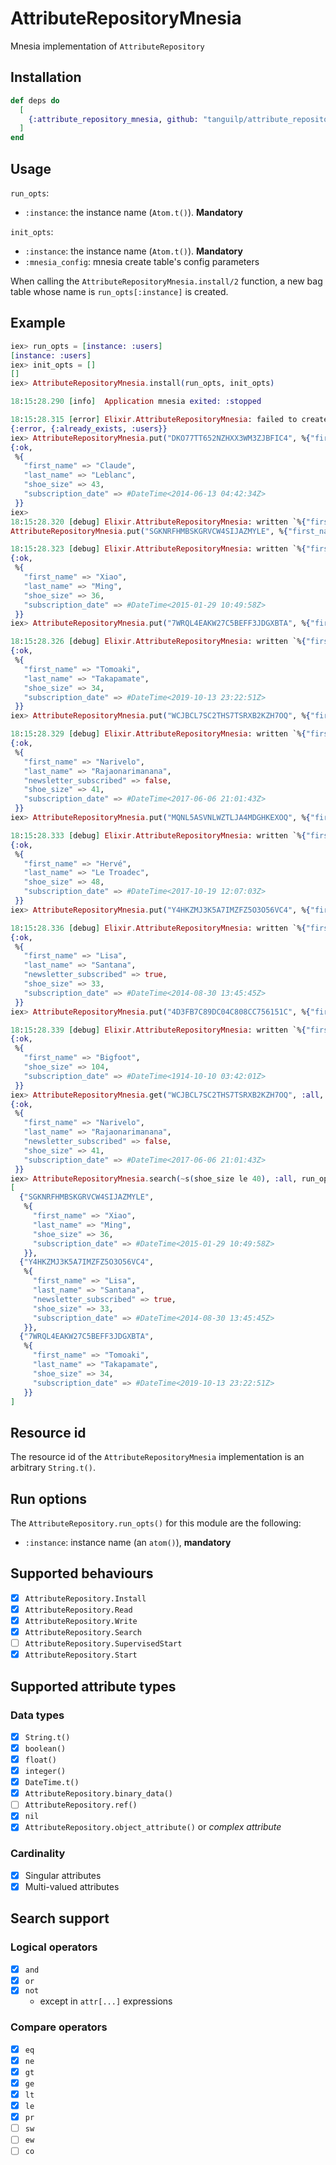 # AttributeRepositoryMnesia

Mnesia implementation of `AttributeRepository`

## Installation

```elixir
def deps do
  [
    {:attribute_repository_mnesia, github: "tanguilp/attribute_repository_mnesia", tag: "v0.1.0"}
  ]
end
```

## Usage

`run_opts`:
- `:instance`: the instance name (`Atom.t()`). **Mandatory**

`init_opts`:
- `:instance`: the instance name (`Atom.t()`). **Mandatory**
- `:mnesia_config`: mnesia create table's config parameters

When calling the `AttributeRepositoryMnesia.install/2` function, a new bag table whose name is
`run_opts[:instance]` is created.

## Example

```elixir
iex> run_opts = [instance: :users]
[instance: :users]
iex> init_opts = []
[]
iex> AttributeRepositoryMnesia.install(run_opts, init_opts)

18:15:28.290 [info]  Application mnesia exited: :stopped

18:15:28.315 [error] Elixir.AttributeRepositoryMnesia: failed to create table of instance users (reason: {:already_exists, :users})
{:error, {:already_exists, :users}}
iex> AttributeRepositoryMnesia.put("DKO77TT652NZHXX3WM3ZJBFIC4", %{"first_name" => "Claude", "last_name" => "Leblanc", "shoe_size" => 43, "subscription_date" => DateTime.from_iso8601("2014-06-13T04:42:34Z") |> elem(1)}, run_opts)
{:ok,
 %{
   "first_name" => "Claude",
   "last_name" => "Leblanc",
   "shoe_size" => 43,
   "subscription_date" => #DateTime<2014-06-13 04:42:34Z>
 }}
iex>
18:15:28.320 [debug] Elixir.AttributeRepositoryMnesia: written `%{"first_name" => "Claude", "last_name" => "Leblanc", "shoe_size" => 43, "subscription_date" => #DateTime<2014-06-13 04:42:34Z>}` for resource_id `"DKO77TT652NZHXX3WM3ZJBFIC4"` of instance users
AttributeRepositoryMnesia.put("SGKNRFHMBSKGRVCW4SIJAZMYLE", %{"first_name" => "Xiao", "last_name" => "Ming", "shoe_size" => 36, "subscription_date" => DateTime.from_iso8601("2015-01-29T10:49:58Z") |> elem(1)}, run_opts)

18:15:28.323 [debug] Elixir.AttributeRepositoryMnesia: written `%{"first_name" => "Xiao", "last_name" => "Ming", "shoe_size" => 36, "subscription_date" => #DateTime<2015-01-29 10:49:58Z>}` for resource_id `"SGKNRFHMBSKGRVCW4SIJAZMYLE"` of instance users
{:ok,
 %{
   "first_name" => "Xiao",
   "last_name" => "Ming",
   "shoe_size" => 36,
   "subscription_date" => #DateTime<2015-01-29 10:49:58Z>
 }}
iex> AttributeRepositoryMnesia.put("7WRQL4EAKW27C5BEFF3JDGXBTA", %{"first_name" => "Tomoaki", "last_name" => "Takapamate", "shoe_size" => 34, "subscription_date" => DateTime.from_iso8601("2019-10-13T23:22:51Z") |> elem(1)}, run_opts)

18:15:28.326 [debug] Elixir.AttributeRepositoryMnesia: written `%{"first_name" => "Tomoaki", "last_name" => "Takapamate", "shoe_size" => 34, "subscription_date" => #DateTime<2019-10-13 23:22:51Z>}` for resource_id `"7WRQL4EAKW27C5BEFF3JDGXBTA"` of instance users
{:ok,
 %{
   "first_name" => "Tomoaki",
   "last_name" => "Takapamate",
   "shoe_size" => 34,
   "subscription_date" => #DateTime<2019-10-13 23:22:51Z>
 }}
iex> AttributeRepositoryMnesia.put("WCJBCL7SC2THS7TSRXB2KZH7OQ", %{"first_name" => "Narivelo", "last_name" => "Rajaonarimanana", "shoe_size" => 41, "subscription_date" => DateTime.from_iso8601("2017-06-06T21:01:43Z") |> elem(1), "newsletter_subscribed" => false}, run_opts)

18:15:28.329 [debug] Elixir.AttributeRepositoryMnesia: written `%{"first_name" => "Narivelo", "last_name" => "Rajaonarimanana", "newsletter_subscribed" => false, "shoe_size" => 41, "subscription_date" => #DateTime<2017-06-06 21:01:43Z>}` for resource_id `"WCJBCL7SC2THS7TSRXB2KZH7OQ"` of instance users
{:ok,
 %{
   "first_name" => "Narivelo",
   "last_name" => "Rajaonarimanana",
   "newsletter_subscribed" => false,
   "shoe_size" => 41,
   "subscription_date" => #DateTime<2017-06-06 21:01:43Z>
 }}
iex> AttributeRepositoryMnesia.put("MQNL5ASVNLWZTLJA4MDGHKEXOQ", %{"first_name" => "Hervé", "last_name" => "Le Troadec", "shoe_size" => 48, "subscription_date" => DateTime.from_iso8601("2017-10-19T12:07:03Z") |> elem(1)}, run_opts)

18:15:28.333 [debug] Elixir.AttributeRepositoryMnesia: written `%{"first_name" => "Hervé", "last_name" => "Le Troadec", "shoe_size" => 48, "subscription_date" => #DateTime<2017-10-19 12:07:03Z>}` for resource_id `"MQNL5ASVNLWZTLJA4MDGHKEXOQ"` of instance users
{:ok,
 %{
   "first_name" => "Hervé",
   "last_name" => "Le Troadec",
   "shoe_size" => 48,
   "subscription_date" => #DateTime<2017-10-19 12:07:03Z>
 }}
iex> AttributeRepositoryMnesia.put("Y4HKZMJ3K5A7IMZFZ5O3O56VC4", %{"first_name" => "Lisa", "last_name" => "Santana", "shoe_size" => 33, "subscription_date" => DateTime.from_iso8601("2014-08-30T13:45:45Z") |> elem(1), "newsletter_subscribed" => true}, run_opts)

18:15:28.336 [debug] Elixir.AttributeRepositoryMnesia: written `%{"first_name" => "Lisa", "last_name" => "Santana", "newsletter_subscribed" => true, "shoe_size" => 33, "subscription_date" => #DateTime<2014-08-30 13:45:45Z>}` for resource_id `"Y4HKZMJ3K5A7IMZFZ5O3O56VC4"` of instance users
{:ok,
 %{
   "first_name" => "Lisa",
   "last_name" => "Santana",
   "newsletter_subscribed" => true,
   "shoe_size" => 33,
   "subscription_date" => #DateTime<2014-08-30 13:45:45Z>
 }}
iex> AttributeRepositoryMnesia.put("4D3FB7C89DC04C808CC756151C", %{"first_name" => "Bigfoot", "shoe_size" => 104, "subscription_date" => DateTime.from_iso8601("1914-10-10T03:42:01Z") |> elem(1)}, run_opts)

18:15:28.339 [debug] Elixir.AttributeRepositoryMnesia: written `%{"first_name" => "Bigfoot", "shoe_size" => 104, "subscription_date" => #DateTime<1914-10-10 03:42:01Z>}` for resource_id `"4D3FB7C89DC04C808CC756151C"` of instance users
{:ok,
 %{
   "first_name" => "Bigfoot",
   "shoe_size" => 104,
   "subscription_date" => #DateTime<1914-10-10 03:42:01Z>
 }}
iex> AttributeRepositoryMnesia.get("WCJBCL7SC2THS7TSRXB2KZH7OQ", :all, run_opts)
{:ok,
 %{
   "first_name" => "Narivelo",
   "last_name" => "Rajaonarimanana",
   "newsletter_subscribed" => false,
   "shoe_size" => 41,
   "subscription_date" => #DateTime<2017-06-06 21:01:43Z>
 }}
iex> AttributeRepositoryMnesia.search(~s(shoe_size le 40), :all, run_opts)
[
  {"SGKNRFHMBSKGRVCW4SIJAZMYLE",
   %{
     "first_name" => "Xiao",
     "last_name" => "Ming",
     "shoe_size" => 36,
     "subscription_date" => #DateTime<2015-01-29 10:49:58Z>
   }},
  {"Y4HKZMJ3K5A7IMZFZ5O3O56VC4",
   %{
     "first_name" => "Lisa",
     "last_name" => "Santana",
     "newsletter_subscribed" => true,
     "shoe_size" => 33,
     "subscription_date" => #DateTime<2014-08-30 13:45:45Z>
   }},
  {"7WRQL4EAKW27C5BEFF3JDGXBTA",
   %{
     "first_name" => "Tomoaki",
     "last_name" => "Takapamate",
     "shoe_size" => 34,
     "subscription_date" => #DateTime<2019-10-13 23:22:51Z>
   }}
]

```

## Resource id

The resource id of the `AttributeRepositoryMnesia` implementation is an arbitrary `String.t()`.

## Run options

The `AttributeRepository.run_opts()` for this module are the following:
- `:instance`: instance name (an `atom()`), **mandatory**

## Supported behaviours

- [x] `AttributeRepository.Install`
- [x] `AttributeRepository.Read`
- [x] `AttributeRepository.Write`
- [x] `AttributeRepository.Search`
- [ ] `AttributeRepository.SupervisedStart`
- [x] `AttributeRepository.Start`

## Supported attribute types

### Data types

- [x] `String.t()`
- [x] `boolean()`
- [x] `float()`
- [x] `integer()`
- [x] `DateTime.t()`
- [x] `AttributeRepository.binary_data()`
- [ ] `AttributeRepository.ref()`
- [x] `nil`
- [x] `AttributeRepository.object_attribute()` or *complex attribute*

### Cardinality

- [x] Singular attributes
- [x] Multi-valued attributes

## Search support

### Logical operators

- [x] `and`
- [x] `or`
- [x] `not`
  - except in `attr[...]` expressions

### Compare operators

- [x] `eq`
- [x] `ne`
- [x] `gt`
- [x] `ge`
- [x] `lt`
- [x] `le`
- [x] `pr`
- [ ] `sw`
- [ ] `ew`
- [ ] `co`
